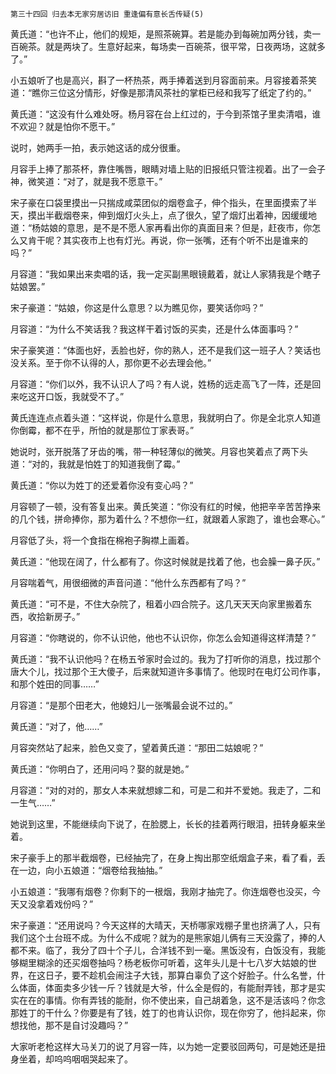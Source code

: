     第三十四回 归去本无家穷居访旧 重逢偏有意长舌传疑(5) 

   黄氏道：“也许不止，他们的规矩，是照茶碗算。若是能办到每碗加两分钱，卖一百碗茶。就是两块了。生意好起来，每场卖一百碗茶，很平常，日夜两场，这就多了。”

   小五娘听了也是高兴，斟了一杯热茶，两手捧着送到月容面前来。月容接着茶笑道：“瞧你三位这分情形，好像是那清风茶社的掌柜已经和我写了纸定了约的。”

   黄氏道：“这没有什么难处呀。杨月容在台上红过的，于今到茶馆子里卖清唱，谁不欢迎？就是怕你不愿干。”

   说时，她两手一拍，表示她这话的成分很重。

   月容手上捧了那茶杯，靠住嘴唇，眼睛对墙上贴的旧报纸只管注视着。出了一会子神，微笑道：“对了，就是我不愿意干。”

   宋子豪在口袋里摸出一只揣成咸菜团似的烟卷盒子，伸个指头，在里面摸索了半天，摸出半截烟卷来，伸到烟灯火头上，点了很久，望了烟灯出着神，因缓缓地道：“杨姑娘的意思，是不是不愿人家再看出你的真面目来？但是，赶夜市，你怎么又肯干呢？其实夜市上也有灯光。再说，你一张嘴，还有个听不出是谁来的吗？”

   月容道：“我如果出来卖唱的话，我一定买副黑眼镜戴着，就让人家猜我是个瞎子姑娘罢。”

   宋子豪道：“姑娘，你这是什么意思？以为瞧见你，要笑话你吗？”

   月容道：“为什么不笑话我？我这样干着讨饭的买卖，还是什么体面事吗？”

   宋子豪笑道：“体面也好，丢脸也好，你的熟人，还不是我们这一班子人？笑话也没关系。至于你不认得的人，那你更不必去理会他。”

   月容道：“你们以外，我不认识人了吗？有人说，姓杨的远走高飞了一阵，还是回来吃这开口饭，我就受不了。”

   黄氏连连点点着头道：“这样说，你是什么意思，我就明白了。你是全北京人知道你倒霉，都不在乎，所怕的就是那位丁家表哥。”

   她说时，张开脱落了牙齿的嘴，带一种轻薄似的微笑。月容也笑着点了两下头道：“对的，我就是怕姓丁的知道我倒了霉。”

   黄氏道：“你以为姓丁的还爱着你没有变心吗？”

   月容顿了一顿，没有答复出来。黄氏笑道：“你没有红的时候，他把辛辛苦苦挣来的几个钱，拼命捧你，那为着什么？不想你一红，就跟着人家跑了，谁也会寒心。”

   月容低了头，将一个食指在棉袍子胸襟上画着。

   黄氏道：“他现在阔了，什么都有了。你这时候就是找着了他，也会臊一鼻子灰。”

   月容喘着气，用很细微的声音问道：“他什么东西都有了吗？”

   黄氏道：“可不是，不住大杂院了，租着小四合院子。这几天天天向家里搬着东西，收拾新房子。”

   月容道：“你瞎说的，你不认识他，他也不认识你，你怎么会知道得这样清楚？”

   黄氏道：“我不认识他吗？在杨五爷家时会过的。我为了打听你的消息，找过那个唐大个儿，找过那个王大傻子，后来就知道许多事情了。他现时在电灯公司作事，和那个姓田的同事……”

   月容道：“是那个田老大，他媳妇儿一张嘴最会说不过的。”

   黄氏道：“对了，他……”

   月容突然站了起来，脸色又变了，望着黄氏道：“那田二姑娘呢？”

   黄氏道：“你明白了，还用问吗？娶的就是她。”

   月容道：“对的对的，那女人本来就想嫁二和，可是二和并不爱她。我走了，二和一生气……”

   她说到这里，不能继续向下说了，在脸腮上，长长的挂着两行眼泪，扭转身躯来坐着。

   宋子豪手上的那半截烟卷，已经抽完了，在身上掏出那空纸烟盒子来，看了看，丢在一边，向小五娘道：“烟卷给我抽抽。”

   小五娘道：“我哪有烟卷？你剩下的一根烟，我刚才抽完了。你连烟卷也没买，今天又没拿着戏份吗？”

   宋子豪道：“还用说吗？今天这样的大晴天，天桥哪家戏棚子里也挤满了人，只有我们这个土台班不成。为什么不成呢？就为的是熊家姐儿俩有三天没露了，捧的人都不来。临了，我分了四十个子儿，合洋钱不到一毫。黑饭没有，白饭没有，我能够糊里糊涂的还买烟卷抽吗？杨老板你可听着，这年头儿是十七八岁大姑娘的世界，在这日子，要不趁机会闹注子大钱，那算白辜负了这个好脸子。什么名誉，什么体面，体面卖多少钱一斤？钱就是大爷，什么全是假的，有能耐弄钱，那才是实实在在的事情。你有弄钱的能耐，你不使出来，自己胡着急，这不是活该吗？你念那姓丁的干什么？你要是有了钱，姓丁的也肯认识你，现在你穷了，他抖起来，你想找他，那不是自讨没趣吗？”

   大家听老枪这样大马关刀的说了月容一阵，以为她一定要驳回两句，可是她还是扭身坐着，却呜呜咽咽哭起来了。

